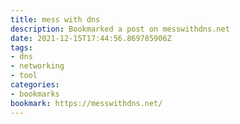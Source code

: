 ```yaml
---
title: mess with dns
description: Bookmarked a post on messwithdns.net
date: 2021-12-15T17:44:56.869785906Z
tags:
- dns
- networking
- tool
categories:
- bookmarks
bookmark: https://messwithdns.net/
---
```



